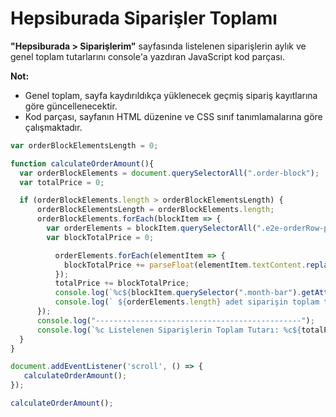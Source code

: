 # Hepsiburada Siparişler Toplamı
**"Hepsiburada > Siparişlerim"** sayfasında listelenen siparişlerin aylık ve genel toplam tutarlarını console'a yazdıran JavaScript kod parçası. 

**Not:** 

* Genel toplam, sayfa kaydırıldıkça yüklenecek geçmiş sipariş kayıtlarına göre güncellenecektir.
* Kod parçası, sayfanın HTML düzenine ve CSS sınıf tanımlamalarına göre çalışmaktadır.

```javascript
var orderBlockElementsLength = 0;

function calculateOrderAmount(){
  var orderBlockElements = document.querySelectorAll(".order-block");
  var totalPrice = 0;

  if (orderBlockElements.length > orderBlockElementsLength) {
      orderBlockElementsLength = orderBlockElements.length;
      orderBlockElements.forEach(blockItem => {
        var orderElements = blockItem.querySelectorAll(".e2e-orderRow-price");
        var blockTotalPrice = 0;

          orderElements.forEach(elementItem => {
            blockTotalPrice += parseFloat(elementItem.textContent.replace(" TLKredi Kartı","").replace(".","").replace(",","."));
          });
          totalPrice += blockTotalPrice;
          console.log(`%c${blockItem.querySelector(".month-bar").getAttribute('aria-label')}:`, 'color: #ff6600; font-weight: bold;');
          console.log(` ${orderElements.length} adet siparişin toplam tutarı %c${blockTotalPrice.toFixed(2)} %cTL.'dir.`, 'color: #439e4a; font-weight: bold;', 'color: black; font-weight: normal;');
      });
      console.log("----------------------------------------------");
      console.log(`%c Listelenen Siparişlerin Toplam Tutarı: %c${totalPrice.toFixed(2)} TL.'dir.`, 'font-weight: bold;', 'color: #439e4a; font-weight: bold;');
  }
}

document.addEventListener('scroll', () => {
   calculateOrderAmount();
});

calculateOrderAmount();
```
